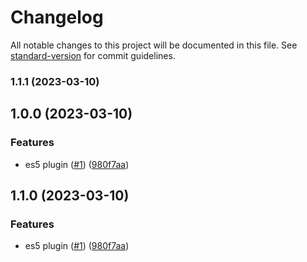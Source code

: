 # Changelog

All notable changes to this project will be documented in this file. See [standard-version](https://github.com/conventional-changelog/standard-version) for commit guidelines.

### 1.1.1 (2023-03-10)

## 1.0.0 (2023-03-10)


### Features

* es5 plugin ([#1](https://github.com/noyobo/esbuild-plugin-es5/issues/1)) ([980f7aa](https://github.com/noyobo/esbuild-plugin-es5/commit/980f7aa0248b17015b75f72e8b70ba80fd3c430b))

## 1.1.0 (2023-03-10)


### Features

* es5 plugin ([#1](https://github.com/noyobo/esbuild-plugin-es5/issues/1)) ([980f7aa](https://github.com/noyobo/esbuild-plugin-es5/commit/980f7aa0248b17015b75f72e8b70ba80fd3c430b))
